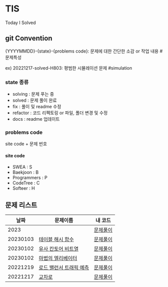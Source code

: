 # TIS
Today I Solved

## git Convention
{YYYYMMDD}-{state}-{problems code}: 문제에 대한 간단한 소감 or 작업 내용 #문제특성

ex) 20221217-solved-H803: 평범한 시뮬레이션 문제 #simulation

### state 종류
* solving : 문제 푸는 중
* solved : 문제 풀이 완료
* fix : 풀이 및 readme 수정
* refactor : 코드 리펙토링 or 파일, 폴더 변경 및 수정
* docs : readme 업데이트

### problems code
site code + 문제 번호
#### site code
* SWEA : S
* Baekjoon : B
* Programmers : P
* CodeTree : C
* Softeer : H

## 문제 리스트
|날짜|문제이름|내 코드|
|---|---|---|
|2023|[]()|[문제풀이]()|
|20230103|[테이블 해시 함수](https://school.programmers.co.kr/learn/courses/30/lessons/147354)|[문제풀이](https://github.com/yj178/TIS/blob/main/AlgoProblems/programmers/src/%ED%85%8C%EC%9D%B4%EB%B8%94_%ED%95%B4%EC%8B%9C_%ED%95%A8%EC%88%98/%ED%85%8C%EC%9D%B4%EB%B8%94_%ED%95%B4%EC%8B%9C_%ED%95%A8%EC%88%98.java)|
|20230102|[유사 칸토어 비트열](https://school.programmers.co.kr/learn/courses/30/lessons/148652)|[문제풀이](https://github.com/yj178/TIS/blob/main/AlgoProblems/programmers/src/%EC%9C%A0%EC%82%AC_%EC%B9%B8%ED%86%A0%EC%96%B4_%EB%B9%84%ED%8A%B8%EC%97%B4/Solution.java)|
|20230102|[마법의 엘리베이터](https://school.programmers.co.kr/learn/courses/30/lessons/148653)|[문제풀이](https://github.com/yj178/TIS/blob/main/AlgoProblems/programmers/src/%EB%A7%88%EB%B2%95%EC%9D%98_%EC%97%98%EB%A6%AC%EB%B2%A0%EC%9D%B4%ED%84%B0/Solution.java)|
|20221219|[로드 밸런서 트래픽 예측](https://softeer.ai/practice/info.do?idx=1&eid=629)|[문제풀이](https://github.com/yj178/TIS/blob/main/AlgoProblems/Softeer/src/%EB%A1%9C%EB%93%9C_%EB%B0%B8%EB%9F%B0%EC%84%9C_%ED%8A%B8%EB%9E%98%ED%94%BD_%EC%98%88%EC%B8%A1/Main0.java)|
|20221217|[교차로](https://softeer.ai/practice/info.do?idx=1&eid=803)|[문제풀이](https://github.com/yj178/TIS/blob/main/AlgoProblems/Softeer/src/%EA%B5%90%EC%B0%A8%EB%A1%9C/Main0.java)|
